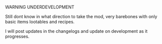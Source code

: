 WARNING UNDERDEVELOPMENT

Still dont know in what direction to take the mod, very barebones with only basic items lootables and recipes.

I will post updates in the changelogs and update on development as it progresses.
